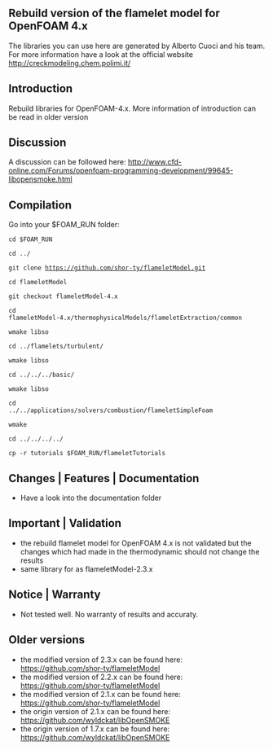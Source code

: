 ##  Rebuild version of the flamelet model for OpenFOAM 4.x

The libraries you can use here are generated by Alberto Cuoci and his team. For more information have a look at the official website http://creckmodeling.chem.polimi.it/

## Introduction

Rebuild libraries for OpenFOAM-4.x. More information of introduction can be read in older version

## Discussion
A discussion can be followed here: http://www.cfd-online.com/Forums/openfoam-programming-development/99645-libopensmoke.html

## Compilation

Go into your $FOAM_RUN folder:

<code>cd $FOAM_RUN</code>

<code>cd ../</code>

<code>git clone https://github.com/shor-ty/flameletModel.git</code>

<code>cd flameletModel</code>

<code>git checkout flameletModel-4.x</code>

<code>cd flameletModel-4.x/thermophysicalModels/flameletExtraction/common</code>

<code>wmake libso</code>

<code>cd ../flamelets/turbulent/</code>

<code>wmake libso</code>

<code>cd ../../../basic/</code>

<code>wmake libso</code>

<code>cd ../../applications/solvers/combustion/flameletSimpleFoam</code>

<code>wmake</code>

<code>cd ../../../../</code>

<code>cp -r tutorials $FOAM_RUN/flameletTutorials</code>


## Changes | Features | Documentation
+ Have a look into the documentation folder

## Important | Validation

+ the rebuild flamelet model for OpenFOAM 4.x is not validated but the changes which had made in the thermodynamic should not change the results 
+ same library for as flameletModel-2.3.x

## Notice | Warranty
+ Not tested well. No warranty of results and accuraty.

## Older versions
+ the modified version of 2.3.x can be found here: https://github.com/shor-ty/flameletModel
+ the modified version of 2.2.x can be found here: https://github.com/shor-ty/flameletModel
+ the modified version of 2.1.x can be found here: https://github.com/shor-ty/flameletModel
+ the origin version of 2.1.x can be found here: https://github.com/wyldckat/libOpenSMOKE
+ the origin version of 1.7.x can be found here: https://github.com/wyldckat/libOpenSMOKE



